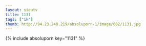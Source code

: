 ```yaml
--- 
layout: sieutv
title: 1131
tags: ["1k"]
thumb: http://94.23.248.219/absoluporn-1/image/002/1131.jpg
---
```

{% include absoluporn key="1131" %} 
